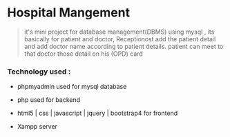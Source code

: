 # Hospital Mangement
>it's mini project for database management(DBMS) using mysql , its basically for patient and doctor, Receptionost add the patient detail and add doctor name according to patient details.
patient can meet to that doctor those detail on his (OPD) card


### Technology used :

- phpmyadmin used for mysql database

- php used for backend

- html5 | css | javascript | jquery | bootstrap4 for frontend

- Xampp server
